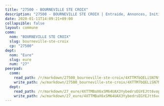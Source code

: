 ```yaml
---
title: "27500 - BOURNEVILLE STE CROIX"
description: "27500 - BOURNEVILLE STE CROIX | Entraide, Annonces, Initiatives"
date: 2020-01-11T14:09:21+09:00
collapsible: false
layout: commune
comm:
  nom: "BOURNEVILLE STE CROIX"
  slug: bourneville-ste-croix
  cp: "27500"
dept:
  nom: "Eure"
  slug: eure
  num: "27"
peerpad:
  comm:
    read_path: /r/markdown/27500_bourneville-ste-croix/4XTTM7bQELiSN7Nt4aeUhFYrwZU8bf7Vb5VAX7FYwCruC1M5s
    write_path: /w/markdown/27500_bourneville-ste-croix/4XTTM7bQELiSN7Nt4aeUhFYrwZU8bf7Vb5VAX7FYwCruC1M5s-K3TgUL25NzwRNpP8UdUMkS66jNSZ4a2dJrEpfm83HbZzoV7hcdGCPT59aj3HanqdGniWcwup1EiK2vHiZQunCGsbcLENuFhJ8gXqWKbZ7nYnBE3jh2s8ySu81nD8uTFrYXYky6QZ
  dept:
    read_path: /r/markdown/27_eure/4XTTMBaX6xSM64UAX3YybedrsEGYEJtt6vopdQsPEFtGijgwg
    write_path: /w/markdown/27_eure/4XTTMBaX6xSM64UAX3YybedrsEGYEJtt6vopdQsPEFtGijgwg-K3TgUmjy61Gu7ZFzjoVmiacXP2Rc4pq6sxVCYUX3mFQZWQw9yCKsEoAMagtuW4jJTYhK96DsWW4cPmZLagvQNZ34BscGcu4btrtJibt18c1mpqofaWe6Q3RartDiuMTjY7NrsH4r
---
```


